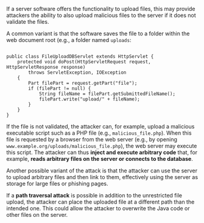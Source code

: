 If a server software offers the functionality to upload files, this may provide attackers the ability to also upload malicious files to the server if it does not validate the files.

A common variant is that the software saves the file to a folder within the web document root (e.g., a folder named `uploads`:

<pre class="language-java line-numbers"><code>
public class FileUploadDBServlet extends HttpServlet {
    protected void doPost(HttpServletRequest request, HttpServletResponse response)
        throws ServletException, IOException 
    {
        Part filePart = request.getPart("file");
        if (filePart != null) {
            String fileName = filePart.getSubmittedFileName();
            filePart.write("upload/" + fileName);
        }
    }
}
</code></pre>

If the file is not validated, the attacker can, for example, upload a malicious executable script such as a PHP file (e.g., `malicious_file.php`).
When this file is requested by a browser from the web server (e.g., by opening `www.example.org/uploads/malicious_file.php`), the web server may execute this script.
The attacker can thus **inject and execute arbitrary code** that, for example, **reads arbitrary files on the server or connects to the database**.

Another possible variant of the attack is that the attacker can use the server to upload arbitrary files and then link to them, effectively using the server as storage for large files or phishing pages.

If a **path traversal attack** is possible in addition to the unrestricted file upload, the attacker can place the uploaded file at a different path than the intended one.
This could allow the attacker to overwrite the Java code or other files on the server.
